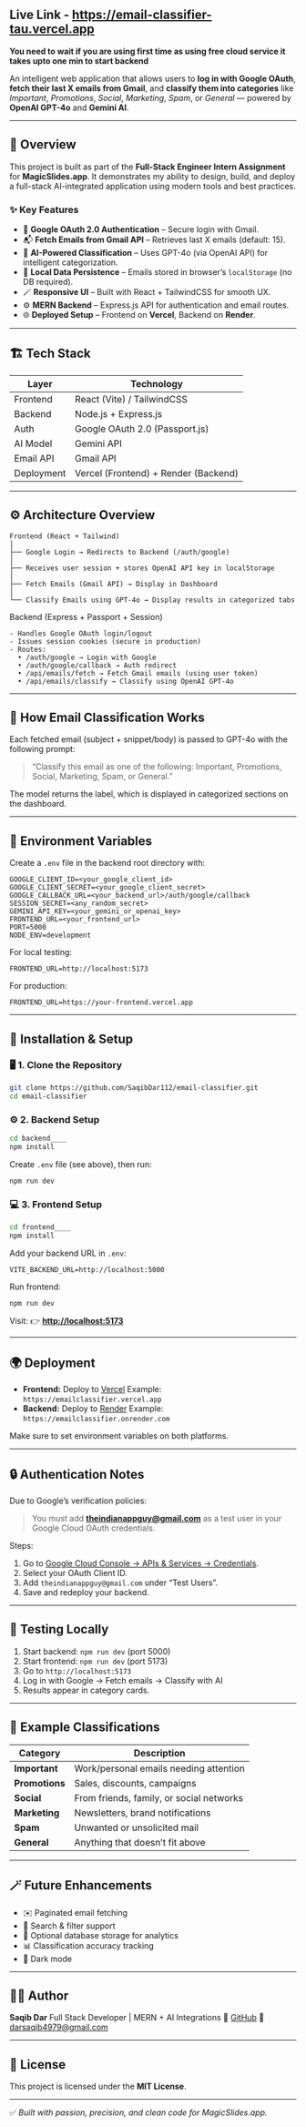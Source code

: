 ## Live Link - https://email-classifier-tau.vercel.app
**You need to wait if you are using first time as using free cloud service it takes upto one min to start backend**

An intelligent web application that allows users to **log in with Google OAuth**, **fetch their last X emails from Gmail**, and **classify them into categories** like *Important*, *Promotions*, *Social*, *Marketing*, *Spam*, or *General* — powered by **OpenAI GPT-4o** and **Gemini AI**.

---

## 🚀 Overview

This project is built as part of the **Full-Stack Engineer Intern Assignment** for **MagicSlides.app**.
It demonstrates my ability to design, build, and deploy a full-stack AI-integrated application using modern tools and best practices.

### ✨ Key Features

* 🔐 **Google OAuth 2.0 Authentication** – Secure login with Gmail.
* 📬 **Fetch Emails from Gmail API** – Retrieves last X emails (default: 15).
* 🤖 **AI-Powered Classification** – Uses GPT-4o (via OpenAI API) for intelligent categorization.
* 💾 **Local Data Persistence** – Emails stored in browser’s `localStorage` (no DB required).
* 🪄 **Responsive UI** – Built with React + TailwindCSS for smooth UX.
* ⚙️ **MERN Backend** – Express.js API for authentication and email routes.
* 🌐 **Deployed Setup** – Frontend on **Vercel**, Backend on **Render**.

---

## 🏗️ Tech Stack

| Layer      | Technology                           |
| ---------- | ------------------------------------ |
| Frontend   | React (Vite) / TailwindCSS           |
| Backend    | Node.js + Express.js                 |
| Auth       | Google OAuth 2.0 (Passport.js)       |
| AI Model   | Gemini API                           |
| Email API  | Gmail API                            |
| Deployment | Vercel (Frontend) + Render (Backend) |

---

## ⚙️ Architecture Overview

```
Frontend (React + Tailwind)
│
├── Google Login → Redirects to Backend (/auth/google)
│
├── Receives user session + stores OpenAI API key in localStorage
│
├── Fetch Emails (Gmail API) → Display in Dashboard
│
└── Classify Emails using GPT-4o → Display results in categorized tabs
```

Backend (Express + Passport + Session)

```
- Handles Google OAuth login/logout
- Issues session cookies (secure in production)
- Routes:
  • /auth/google → Login with Google
  • /auth/google/callback → Auth redirect
  • /api/emails/fetch → Fetch Gmail emails (using user token)
  • /api/emails/classify → Classify using OpenAI GPT-4o
```

---

## 🧠 How Email Classification Works

Each fetched email (subject + snippet/body) is passed to GPT-4o with the following prompt:

> “Classify this email as one of the following: Important, Promotions, Social, Marketing, Spam, or General.”

The model returns the label, which is displayed in categorized sections on the dashboard.

---

## 🧰 Environment Variables

Create a `.env` file in the backend root directory with:

```
GOOGLE_CLIENT_ID=<your_google_client_id>
GOOGLE_CLIENT_SECRET=<your_google_client_secret>
GOOGLE_CALLBACK_URL=<your_backend_url>/auth/google/callback
SESSION_SECRET=<any_random_secret>
GEMINI_API_KEY=<your_gemini_or_openai_key>
FRONTEND_URL=<your_frontend_url>
PORT=5000
NODE_ENV=development
```

For local testing:

```
FRONTEND_URL=http://localhost:5173
```

For production:

```
FRONTEND_URL=https://your-frontend.vercel.app
```

---

## 🧩 Installation & Setup

### 🖥️ 1. Clone the Repository

```bash
git clone https://github.com/SaqibDar112/email-classifier.git
cd email-classifier
```

### ⚙️ 2. Backend Setup

```bash
cd backend____
npm install
```

Create `.env` file (see above), then run:

```bash
npm run dev
```

### 💻 3. Frontend Setup

```bash
cd frontend____
npm install
```

Add your backend URL in `.env`:

```
VITE_BACKEND_URL=http://localhost:5000
```

Run frontend:

```bash
npm run dev
```

Visit:
👉 **[http://localhost:5173](http://localhost:5173)**

---

## 🌍 Deployment

* **Frontend:** Deploy to [Vercel](https://vercel.com/)
  Example: `https://emailclassifier.vercel.app`
* **Backend:** Deploy to [Render](https://render.com/)
  Example: `https://emailclassifier.onrender.com`

Make sure to set environment variables on both platforms.

---

## 🔒 Authentication Notes

Due to Google’s verification policies:

> You must add **[theindianappguy@gmail.com](mailto:theindianappguy@gmail.com)** as a test user in your Google Cloud OAuth credentials.

Steps:

1. Go to [Google Cloud Console → APIs & Services → Credentials](https://console.cloud.google.com/apis/credentials).
2. Select your OAuth Client ID.
3. Add `theindianappguy@gmail.com` under “Test Users”.
4. Save and redeploy your backend.

---

## 🧪 Testing Locally

1. Start backend: `npm run dev` (port 5000)
2. Start frontend: `npm run dev` (port 5173)
3. Go to `http://localhost:5173`
4. Log in with Google → Fetch emails → Classify with AI
5. Results appear in category cards.

---

## 🧠 Example Classifications

| Category       | Description                              |
| -------------- | ---------------------------------------- |
| **Important**  | Work/personal emails needing attention   |
| **Promotions** | Sales, discounts, campaigns              |
| **Social**     | From friends, family, or social networks |
| **Marketing**  | Newsletters, brand notifications         |
| **Spam**       | Unwanted or unsolicited mail             |
| **General**    | Anything that doesn’t fit above          |

---

## 🪄 Future Enhancements

* ✉️ Paginated email fetching
* 🧭 Search & filter support
* 💾 Optional database storage for analytics
* 📊 Classification accuracy tracking
* 🌙 Dark mode

---

## 🧑‍💻 Author

**Saqib Dar**
Full Stack Developer | MERN + AI Integrations
🔗 [GitHub](https://github.com/SaqibDar112)
📧 [darsaqib4979@gmail.com](mailto:darsaqib4979@gmail.com)

---

## 🧾 License

This project is licensed under the **MIT License**.

---

✅ *Built with passion, precision, and clean code for MagicSlides.app.*



